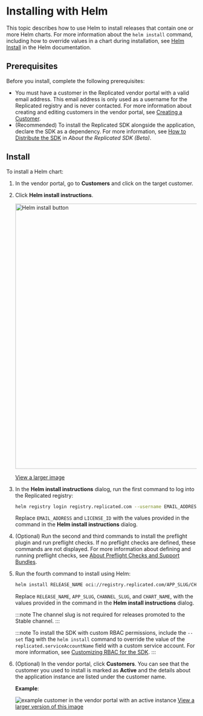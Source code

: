 # Installing with Helm

This topic describes how to use Helm to install releases that contain one or more Helm charts. For more information about the `helm install` command, including how to override values in a chart during installation, see [Helm Install](https://helm.sh/docs/helm/helm_install/) in the Helm documentation.

## Prerequisites

Before you install, complete the following prerequisites:

* You must have a customer in the Replicated vendor portal with a valid email address. This email address is only used as a username for the Replicated registry and is never contacted. For more information about creating and editing customers in the vendor portal, see [Creating a Customer](/vendor/releases-creating-customer).
* (Recommended) To install the Replicated SDK alongside the application, declare the SDK as a dependency. For more information, see [How to Distribute the SDK](replicated-sdk-overview#how-to-distribute-the-sdk) in _About the Replicated SDK (Beta)_.

## Install

To install a Helm chart:

1. In the vendor portal, go to **Customers** and click on the target customer.

1. Click **Helm install instructions**.

   <img alt="Helm install button" src="/images/helm-install-button.png" width="700px"/>

   [View a larger image](/images/helm-install-button.png)

1. In the **Helm install instructions** dialog, run the first command to log into the Replicated registry:

   ```bash
   helm registry login registry.replicated.com --username EMAIL_ADDRESS --password LICENSE_ID
   ```
   Replace `EMAIL_ADDRESS` and `LICENSE_ID` with the values provided in the command in the **Helm install instructions** dialog.

1. (Optional) Run the second and third commands to install the preflight plugin and run preflight checks. If no preflight checks are defined, these commands are not displayed. For more information about defining and running preflight checks, see [About Preflight Checks and Support Bundles](preflight-support-bundle-about).

1. Run the fourth command to install using Helm:

    ```bash
    helm install RELEASE_NAME oci://registry.replicated.com/APP_SLUG/CHANNEL_SLUG/CHART_NAME
    ```
    Replace `RELEASE_NAME`, `APP_SLUG`, `CHANNEL_SLUG`, and `CHART_NAME`, with the values provided in the command in the **Helm install instructions** dialog.

    :::note
    The channel slug is not required for releases promoted to the Stable channel.
    :::

    :::note
    To install the SDK with custom RBAC permissions, include the `--set` flag with the `helm install` command to override the value of the `replicated.serviceAccountName` field with a custom service account. For more information, see [Customizing RBAC for the SDK](/vendor/replicated-sdk-customizing#customizing-rbac-for-the-sdk).
    :::

1. (Optional) In the vendor portal, click **Customers**. You can see that the customer you used to install is marked as **Active** and the details about the application instance are listed under the customer name. 

   **Example**:

   ![example customer in the vendor portal with an active instance](/images/sdk-customer-active-example.png)
   [View a larger version of this image](/images/sdk-customer-active-example.png)